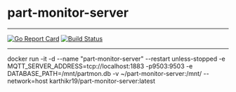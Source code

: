 # part-monitor-server
_________________

[![Go Report Card](https://goreportcard.com/badge/github.com/zencrust/part-monitor-server)](https://goreportcard.com/report/github.com/zencrust/part-monitor-server)
[![Build Status](https://dev.azure.com/automationkarthik/partalarm/_apis/build/status/zencrust.part-monitor-server?branchName=master)](https://dev.azure.com/automationkarthik/partalarm/_build/latest?definitionId=11&branchName=master)
_________________
docker run -it -d --name "part-monitor-server" --restart unless-stopped -e MQTT_SERVER_ADDRESS=tcp://localhost:1883 -p9503:9503 -e DATABASE_PATH=/mnt/partmon.db -v ~/part-monitor-server:/mnt/ --network=host karthikr19/part-monitor-server:latest
